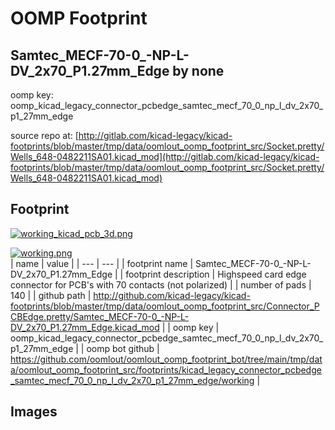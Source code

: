 # OOMP Footprint  
## Samtec_MECF-70-0_-NP-L-DV_2x70_P1.27mm_Edge  by none  
  
oomp key: oomp_kicad_legacy_connector_pcbedge_samtec_mecf_70_0_np_l_dv_2x70_p1_27mm_edge  
  
source repo at: [http://gitlab.com/kicad-legacy/kicad-footprints/blob/master/tmp/data/oomlout_oomp_footprint_src/Socket.pretty/Wells_648-0482211SA01.kicad_mod](http://gitlab.com/kicad-legacy/kicad-footprints/blob/master/tmp/data/oomlout_oomp_footprint_src/Socket.pretty/Wells_648-0482211SA01.kicad_mod)  
## Footprint  
  
[![working_kicad_pcb_3d.png](working_kicad_pcb_3d_600.png)](working_kicad_pcb_3d.png)  
  
[![working.png](working_600.png)](working.png)  
| name | value | 
| --- | --- | 
| footprint name | Samtec_MECF-70-0_-NP-L-DV_2x70_P1.27mm_Edge | 
| footprint description | Highspeed card edge connector for PCB's with 70 contacts (not polarized) | 
| number of pads | 140 | 
| github path | http://github.com/kicad-legacy/kicad-footprints/blob/master/tmp/data/oomlout_oomp_footprint_src/Connector_PCBEdge.pretty/Samtec_MECF-70-0_-NP-L-DV_2x70_P1.27mm_Edge.kicad_mod | 
| oomp key | oomp_kicad_legacy_connector_pcbedge_samtec_mecf_70_0_np_l_dv_2x70_p1_27mm_edge | 
| oomp bot github | https://github.com/oomlout/oomlout_oomp_footprint_bot/tree/main/tmp/data/oomlout_oomp_footprint_src/footprints/kicad_legacy_connector_pcbedge_samtec_mecf_70_0_np_l_dv_2x70_p1_27mm_edge/working | 
## Images  
